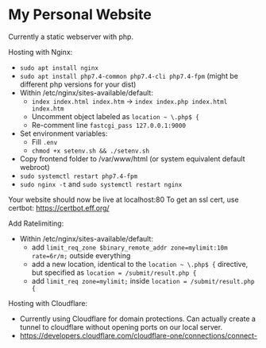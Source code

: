 # My Personal Website

Currently a static webserver with php.

Hosting with Nginx:
- `sudo apt install nginx`
- `sudo apt install php7.4-common php7.4-cli php7.4-fpm` (might be different php versions for your dist)
- Within /etc/nginx/sites-available/default:
    - `index index.html index.htm` -> `index index.php index.html index.htm`
    - Uncomment object labeled as `location ~ \.php$ {`
    - Re-comment line `fastcgi_pass 127.0.0.1:9000`
- Set environment variables:
    - Fill `.env`
    - `chmod +x setenv.sh && ./setenv.sh`
- Copy frontend folder to /var/www/html (or system equivalent default webroot)
- `sudo systemctl restart php7.4-fpm`
- `sudo nginx -t` and `sudo systemctl restart nginx`

Your website should now be live at localhost:80
To get an ssl cert, use certbot: https://certbot.eff.org/

Add Ratelimiting:
- Within /etc/nginx/sites-available/default:
    - add `limit_req_zone $binary_remote_addr zone=mylimit:10m rate=6r/m;` outside everything
    - add a new location, identical to the `location ~ \.php$ {` directive, but specified as `location = /submit/result.php {`
    - add `limit_req zone=mylimit;` inside `location = /submit/result.php {`

Hosting with Cloudflare:
 - Currently using Cloudflare for domain protections. Can actually create a tunnel to cloudflare without opening ports on our local server.
 - https://developers.cloudflare.com/cloudflare-one/connections/connect-apps/install-and-setup/tunnel-guide/local/
 - https://developers.cloudflare.com/cloudflare-one/connections/connect-apps/install-and-setup/tunnel-guide/local/as-a-service/linux/

TODO:
- Update post generation script
- Improve error pages
- Get this thing to actually work on mobile

